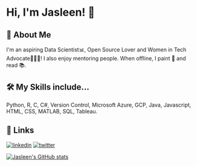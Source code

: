 
# Hi, I'm Jasleen! 👋

  
## 🚀 About Me
I'm an aspiring Data Scientist📊, Open Source Lover and Women in Tech Advocate👩🏽‍💻! I also enjoy mentoring people. When offline, I paint 🎨 and read 📚.

  
## 🛠 My Skills include...
Python, R, C, C#, Version Control, Microsoft Azure, GCP, Java, Javascript, HTML, CSS, MATLAB, SQL, Tableau.

  
## 🔗 Links

[![linkedin](https://img.shields.io/badge/linkedin-0A66C2?style=for-the-badge&logo=linkedin&logoColor=white)](https://www.linkedin.com/in/jasleen-sondhi/)
[![twitter](https://img.shields.io/badge/twitter-1DA1F2?style=for-the-badge&logo=twitter&logoColor=white)](https://twitter.com/jasleensondhi)

[![Jasleen's GitHub stats](https://github-readme-stats.vercel.app/api?username=jasleen101010)](https://github.com/anuraghazra/github-readme-stats)

  
